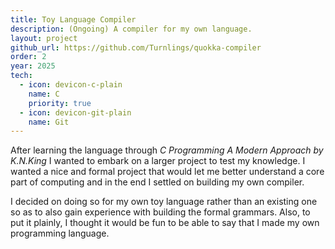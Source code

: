 ```yaml
---
title: Toy Language Compiler
description: (Ongoing) A compiler for my own language.
layout: project
github_url: https://github.com/Turnlings/quokka-compiler
order: 2
year: 2025
tech:
  - icon: devicon-c-plain
    name: C
    priority: true
  - icon: devicon-git-plain
    name: Git
---
```


After learning the language through *C Programming A Modern Approach by K.N.King* I wanted to embark on a larger project to test my knowledge. I wanted a nice and formal project that would let me better understand a core part of computing and in the end I settled on building my own compiler.  

I decided on doing so for my own toy language rather than an existing one so as to also gain experience with building the formal grammars. Also, to put it plainly, I thought it would be fun to be able to say that I made my own programming language.